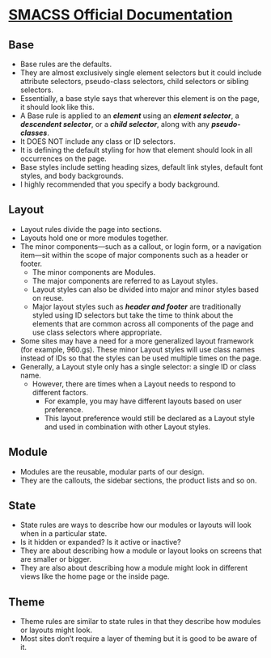 # [SMACSS Official Documentation](http://smacss.com/)

## Base
- Base rules are the defaults. 
- They are almost exclusively single element selectors but it could include attribute selectors, pseudo-class selectors, child selectors or sibling selectors. 
- Essentially, a base style says that wherever this element is on the page, it should look like this.
- A Base rule is applied to an ***element*** using an ***element selector***, a ***descendent selector***, or a ***child selector***, along with any ***pseudo-classes***.
- It DOES NOT include any class or ID selectors. 
- It is defining the default styling for how that element should look in all occurrences on the page.
- Base styles include setting heading sizes, default link styles, default font styles, and body backgrounds.
- I highly recommended that you specify a body background. 

## Layout
- Layout rules divide the page into sections. 
- Layouts hold one or more modules together.
- The minor components—such as a callout, or login form, or a navigation item—sit within the scope of major components such as a header or footer. 
  - The minor components are Modules.
  - The major components are referred to as Layout styles.
  - Layout styles can also be divided into major and minor styles based on reuse. 
  - Major layout styles such as ***header and footer*** are traditionally styled using ID selectors but take the time to think about the elements that are common across all components of the page and use class selectors where appropriate.
- Some sites may have a need for a more generalized layout framework (for example, 960.gs). These minor Layout styles will use class names instead of IDs so that the styles can be used multiple times on the page. 
- Generally, a Layout style only has a single selector: a single ID or class name. 
  - However, there are times when a Layout needs to respond to different factors. 
    - For example, you may have different layouts based on user preference. 
    - This layout preference would still be declared as a Layout style and used in combination with other Layout styles.

## Module
- Modules are the reusable, modular parts of our design. 
- They are the callouts, the sidebar sections, the product lists and so on.

## State
- State rules are ways to describe how our modules or layouts will look when in a particular state. 
- Is it hidden or expanded? Is it active or inactive? 
- They are about describing how a module or layout looks on screens that are smaller or bigger. 
- They are also about describing how a module might look in different views like the home page or the inside page.

## Theme
- Theme rules are similar to state rules in that they describe how modules or layouts might look. 
- Most sites don’t require a layer of theming but it is good to be aware of it.